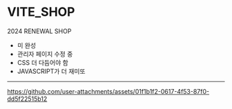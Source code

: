 # VITE_SHOP
2024 RENEWAL SHOP

- 미 완성
- 관리자 페이지 수정 중
- CSS 더 다듬어야 함
- JAVASCRIPT가 더 재미또

----


https://github.com/user-attachments/assets/01f1b1f2-0617-4f53-87f0-dd5f22515b12

